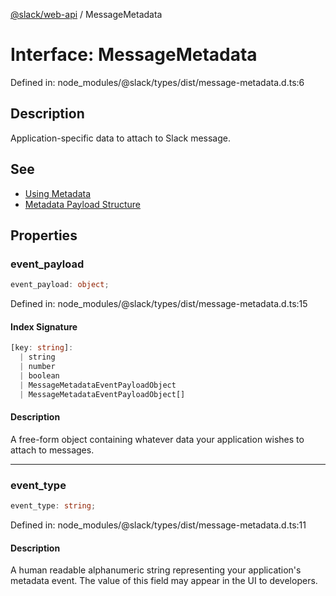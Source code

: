 [@slack/web-api](../index.md) / MessageMetadata

# Interface: MessageMetadata

Defined in: node\_modules/@slack/types/dist/message-metadata.d.ts:6

## Description

Application-specific data to attach to Slack message.

## See

 - [Using Metadata](https://api.slack.com/metadata/using)
 - [Metadata Payload Structure](https://api.slack.com/reference/metadata#payload_structure)

## Properties

### event\_payload

```ts
event_payload: object;
```

Defined in: node\_modules/@slack/types/dist/message-metadata.d.ts:15

#### Index Signature

```ts
[key: string]: 
  | string
  | number
  | boolean
  | MessageMetadataEventPayloadObject
  | MessageMetadataEventPayloadObject[]
```

#### Description

A free-form object containing whatever data your application wishes to attach to messages.

***

### event\_type

```ts
event_type: string;
```

Defined in: node\_modules/@slack/types/dist/message-metadata.d.ts:11

#### Description

A human readable alphanumeric string representing your application's metadata event.
The value of this field may appear in the UI to developers.
